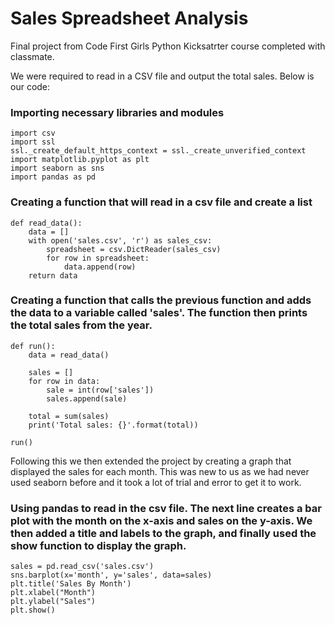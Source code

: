 # Sales Spreadsheet Analysis
Final project from Code First Girls Python Kicksatrter course completed with classmate.

We were required to read in a CSV file and output the total sales. Below is our code:

### Importing necessary libraries and modules
```
import csv
import ssl
ssl._create_default_https_context = ssl._create_unverified_context
import matplotlib.pyplot as plt
import seaborn as sns
import pandas as pd
```
### Creating a function that will read in a csv file and create a list
```
def read_data():
    data = []
    with open('sales.csv', 'r') as sales_csv:
        spreadsheet = csv.DictReader(sales_csv)
        for row in spreadsheet:
            data.append(row)
    return data
```
### Creating a function that calls the previous function and adds the data to a variable called 'sales'. The function then prints the total sales from the year.
```
def run():
    data = read_data()

    sales = []
    for row in data:
        sale = int(row['sales'])
        sales.append(sale)

    total = sum(sales)
    print('Total sales: {}'.format(total))

run()
```

Following this we then extended the project by creating a graph that displayed the sales for each month. This was new to us as we had never used seaborn before and it took a lot of trial and error to get it to work.
### Using pandas to read in the csv file. The next line creates a bar plot with the month on the x-axis and sales on the y-axis. We then added a title and labels to the graph, and finally used the show function to display the graph.
```
sales = pd.read_csv('sales.csv')
sns.barplot(x='month', y='sales', data=sales)
plt.title('Sales By Month')
plt.xlabel("Month")
plt.ylabel("Sales")
plt.show()
```
